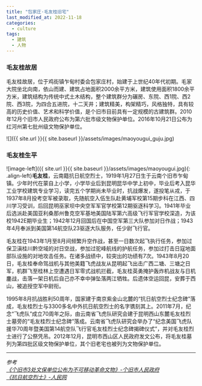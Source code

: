 ```yaml
---
title: "包家庄·毛友桂旧宅"
last_modified_at: 2022-11-18
categories: 
  - culture
tags:
  - 建筑
  - 人物
---
```


### 毛友桂故居

毛友桂故居，位于鸡街镇乍甸村委会包家庄村，始建于上世纪40年代初期。毛家大院坐北向南，依山而建、建筑占地面积2000余平方米，建筑使用面积1800余平方米，建筑结构为传统中式土木结构，整个建筑群分为碾房、东院、西1院、西2院、西3院，为四合五进院，十二天井；建筑精美，构架精巧，风格独特，具有较高的历史价值、艺术和科学价值，是个旧市目前具有一定规模的古建筑群。2010年12月个旧市人民政府公布为第六批市级文物保护单位。2016年10月21日公布为红河州第七批州级文物保护单位。

![]({{ site.url }}{{ site.baseurl }}/assets/images/maoyougui_guju.jpg)

### 毛友桂生平

![image-left]({{ site.url }}{{ site.baseurl }}/assets/images/maoyougui.jpg){: .align-left}**毛友桂**，云南籍抗日航空烈士，1919年1月27日生于云南个旧市乍甸镇。少年时代在蒙自上小学，小学毕业后到昆明昆华中学上初中，毕业后考入昆华工业学校建筑专业学习，读完五个学期尚未毕业时，抗战爆发，遂投笔从戎，于1937年8月投考空军被录取，先随航空入伍生队赴黄埔军校第15期步科在江西、四川学习受训，后回昆明巫家坝中央空军军官学校第12期驱逐科学习。1941年毕业后选派赴美国亚利桑那州鲁克空军基地美国陆军第六高级飞行军官学校深造，为该校1942E期毕业生；1942年12月回国后在中国空军第三大队参加对日作战；1943年4月奉派到美国第14航空队23驱逐大队服务，任少尉飞行官。

毛友桂在1943年1月至8月间频繁升空作战，甚至一日数次起飞执行任务，参加过保卫滇桂川黔空域的对日空战，参加过驼峰航线的护航任务，参加过打击日寇地面部队设施的对地攻击任务。在诸多战绩中，较突出的功绩有7次。1943年8月20日，毛友桂奉命驾战机与其他美籍飞虎战友从昆明起飞出击广西二塘、三塘之日军，机群飞至桂林上空遭遇日军零式战机拦截，毛友桂英勇掩护轰炸机战友与日机鏖战，击落一架日机后自己亦不幸中弹坠落两江牺牲。后遗体空运回昆，安葬于西山，被追授空军中尉衔。

1995年8月抗战胜利50周年，国家建于南京紫金山北麓的“抗日航空烈士纪念碑”落成，毛友桂烈士与3300多名中外抗日航空烈士的名字镌刻其上。2011年7月，纪念“飞虎队”成立70周年之际，由云南省飞虎队研究会建于昆明西山东麓毛友桂烈士墓旁的“毛友桂烈士纪念碑”落成。云南省飞虎队研究会举办了“纪念美国飞虎队援华70周年暨美国第14航空队飞行官毛友桂烈士纪念碑揭碑仪式”，并对毛友桂烈士进行了公祭凭吊。2012年12月，昆明市西山区人民政府发文公布，将毛友桂墓列为第四批区级文物保护单位，其个旧老宅也被列为文物保护单位。

---

*参考*  
[*《个旧市3处文保单位公布为不可移动革命文物》-个旧市人民政府*](http://www.gj.hh.gov.cn/zfxxgk/fdzdgknr/zdlyxxgk/lysc/202101/t20210126_495394.html)  
[*《抗日航空烈士》-人民网*](http://cpc.people.com.cn/n/2014/0922/c87228-25710523.html)

